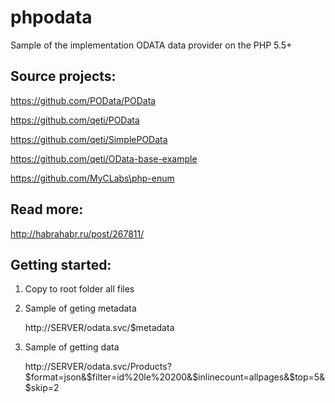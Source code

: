 # phpodata
Sample of the implementation ODATA data provider on the PHP 5.5+

## Source projects:

https://github.com/POData/POData

https://github.com/qeti/POData

https://github.com/qeti/SimplePOData

https://github.com/qeti/OData-base-example

https://github.com/MyCLabs\php-enum


## Read more:

http://habrahabr.ru/post/267811/

## Getting started:

1. Copy to root folder all files

2. Sample of geting metadata 
   
   http://SERVER/odata.svc/$metadata

3. Sample of getting data 
   
   http://SERVER/odata.svc/Products?$format=json&$filter=id%20le%20200&$inlinecount=allpages&$top=5&$skip=2